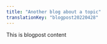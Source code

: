 ```yaml
---
title: "Another blog about a topic"
translationKey: "blogpost20220428"
---
```


This is blogpost content
